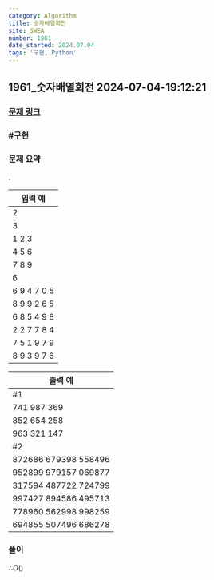 ```yaml
---
category: Algorithm
title: 숫자배열회전
site: SWEA
number: 1961
date_started: 2024.07.04
tags: '구현, Python'
---
```


## 1961_숫자배열회전 2024-07-04-19:12:21

### [문제 링크]()

### #구현

### 문제 요약

.

| 입력 예
| -----------
| 2
| 3
| 1 2 3
| 4 5 6
| 7 8 9
| 6
| 6 9 4 7 0 5
| 8 9 9 2 6 5
| 6 8 5 4 9 8
| 2 2 7 7 8 4
| 7 5 1 9 7 9
| 8 9 3 9 7 6

| 출력 예
| --------------------
| #1
| 741 987 369
| 852 654 258
| 963 321 147
| #2
| 872686 679398 558496
| 952899 979157 069877
| 317594 487722 724799
| 997427 894586 495713
| 778960 562998 998259
| 694855 507496 686278

### 풀이

$∴ O()$

